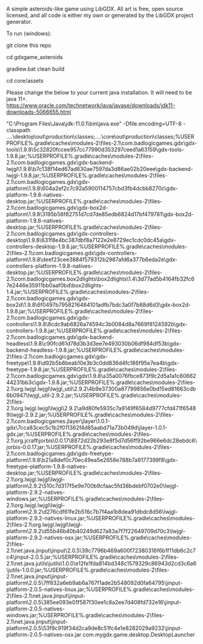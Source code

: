 A simple asteroids-like game using LibGDX. All art is free, open source licensed, and all code is either my own or generated by the LibGDX project generator.

To run (windows):

git clone this repo

cd gdxgame_asteroids

gradlew.bat clean build

cd core/assets

Please change the below to your current java installation. It will need to be java 11+. https://www.oracle.com/technetwork/java/javase/downloads/jdk11-downloads-5066655.html

"C:\Program Files\Java\jdk-11.0.1\bin\java.exe" -Dfile.encoding=UTF-8 -classpath ..\..\desktop\out\production\classes;..\..\core\out\production\classes;%USERPROFILE%\.gradle\caches\modules-2\files-2.1\com.badlogicgames.gdx\gdx-tools\1.9.8\5c32820fccee957cc77990d353297ceed1a63159\gdx-tools-1.9.8.jar;%USERPROFILE%\.gradle\caches\modules-2\files-2.1\com.badlogicgames.gdx\gdx-backend-lwjgl\1.9.8\b7c138f14ed67ad830ae7597da3d86ae02b20eee\gdx-backend-lwjgl-1.9.8.jar;%USERPROFILE%\.gradle\caches\modules-2\files-2.1\com.badlogicgames.gdx\gdx-platform\1.9.8\604a2ef2c7c92a5900114757cbd3fb4dcbb8270c\gdx-platform-1.9.8-natives-desktop.jar;%USERPROFILE%\.gradle\caches\modules-2\files-2.1\com.badlogicgames.gdx\gdx-box2d-platform\1.9.8\3195b56f82751d7cd7de85edb6824d17bf479781\gdx-box2d-platform-1.9.8-natives-desktop.jar;%USERPROFILE%\.gradle\caches\modules-2\files-2.1\com.badlogicgames.gdx\gdx-controllers-desktop\1.9.8\631f8e4bc387dbf8a7122e2e8729ec1cdc0dc45a\gdx-controllers-desktop-1.9.8.jar;%USERPROFILE%\.gradle\caches\modules-2\files-2.1\com.badlogicgames.gdx\gdx-controllers-platform\1.9.8\deef23cee3884f579312b2987afd6a377b6eda2e\gdx-controllers-platform-1.9.8-natives-desktop.jar;%USERPROFILE%\.gradle\caches\modules-2\files-2.1\com.badlogicgames.box2dlights\box2dlights\1.4\3d77ad5b4164fb32fc67e2446e35911bb0aaf0bd\box2dlights-1.4.jar;%USERPROFILE%\.gradle\caches\modules-2\files-2.1\com.badlogicgames.gdx\gdx-box2d\1.9.8\6f0497b7958216464101adfb7bdc3a0f7b88d6d3\gdx-box2d-1.9.8.jar;%USERPROFILE%\.gradle\caches\modules-2\files-2.1\com.badlogicgames.gdx\gdx-controllers\1.9.8\8cdc9ab6826a74594c3b0084d8a7669f8124592b\gdx-controllers-1.9.8.jar;%USERPROFILE%\.gradle\caches\modules-2\files-2.1\com.badlogicgames.gdx\gdx-backend-headless\1.9.8\c90fcd61d78d3b3d3ee7e493030b06df984df53b\gdx-backend-headless-1.9.8.jar;%USERPROFILE%\.gradle\caches\modules-2\files-2.1\com.badlogicgames.gdx\gdx-freetype\1.9.8\d92b5b8beab10e3b3c0dd836d4fc186f95e7ea4b\gdx-freetype-1.9.8.jar;%USERPROFILE%\.gradle\caches\modules-2\files-2.1\com.badlogicgames.gdx\gdx\1.9.8\a35a0076fbce873f9c2d5a1a1c8066244231bb3c\gdx-1.9.8.jar;%USERPROFILE%\.gradle\caches\modules-2\files-2.1\org.lwjgl.lwjgl\lwjgl_util\2.9.2\4b9e37300a87799856e0bd15ed81663cdb6b0947\lwjgl_util-2.9.2.jar;%USERPROFILE%\.gradle\caches\modules-2\files-2.1\org.lwjgl.lwjgl\lwjgl\2.9.2\a9d80fe5935c7a9149f6584d9777cfd471f65489\lwjgl-2.9.2.jar;%USERPROFILE%\.gradle\caches\modules-2\files-2.1\com.badlogicgames.jlayer\jlayer\1.0.1-gdx\7cca83cec5c1b2f011362f4d85aabd71a73b049d\jlayer-1.0.1-gdx.jar;%USERPROFILE%\.gradle\caches\modules-2\files-2.1\org.jcraft\jorbis\0.0.17\8872d22b293e8f5d7d56ff92be966e6dc28ebdc6\jorbis-0.0.17.jar;%USERPROFILE%\.gradle\caches\modules-2\files-2.1\com.badlogicgames.gdx\gdx-freetype-platform\1.9.8\b21a8def0c70ec49ea5e2658e788b7a9177399f8\gdx-freetype-platform-1.9.8-natives-desktop.jar;%USERPROFILE%\.gradle\caches\modules-2\files-2.1\org.lwjgl.lwjgl\lwjgl-platform\2.9.2\510c7d317f5e9e700b9cfaac5fd38bdebf0702e0\lwjgl-platform-2.9.2-natives-windows.jar;%USERPROFILE%\.gradle\caches\modules-2\files-2.1\org.lwjgl.lwjgl\lwjgl-platform\2.9.2\d276cdf61fe2b516c7b7f4aa1b8dea91dbdc8d56\lwjgl-platform-2.9.2-natives-linux.jar;%USERPROFILE%\.gradle\caches\modules-2\files-2.1\org.lwjgl.lwjgl\lwjgl-platform\2.9.2\d55b46b40b40249d627a83a7f7f22649709d70c3\lwjgl-platform-2.9.2-natives-osx.jar;%USERPROFILE%\.gradle\caches\modules-2\files-2.1\net.java.jinput\jinput\2.0.5\39c7796b469a600f72380316f6b1f11db6c2c7c4\jinput-2.0.5.jar;%USERPROFILE%\.gradle\caches\modules-2\files-2.1\net.java.jutils\jutils\1.0.0\e12fe1fda814bd348c1579329c86943d2cd3c6a6\jutils-1.0.0.jar;%USERPROFILE%\.gradle\caches\modules-2\files-2.1\net.java.jinput\jinput-platform\2.0.5\7ff832a6eb9ab6a767f1ade2b548092d0fa64795\jinput-platform-2.0.5-natives-linux.jar;%USERPROFILE%\.gradle\caches\modules-2\files-2.1\net.java.jinput\jinput-platform\2.0.5\385ee093e01f587f30ee1c8a2ee7d408fd732e16\jinput-platform-2.0.5-natives-windows.jar;%USERPROFILE%\.gradle\caches\modules-2\files-2.1\net.java.jinput\jinput-platform\2.0.5\53f9c919f34d2ca9de8c51fc4e1e8282029a9232\jinput-platform-2.0.5-natives-osx.jar com.mygdx.game.desktop.DesktopLauncher
